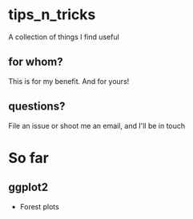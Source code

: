 # tips_n_tricks
A collection of things I find useful

## for whom?
This is for my benefit. And for yours!

## questions?
File an issue or shoot me an email, and I'll be in touch

# So far

## ggplot2

- Forest plots 